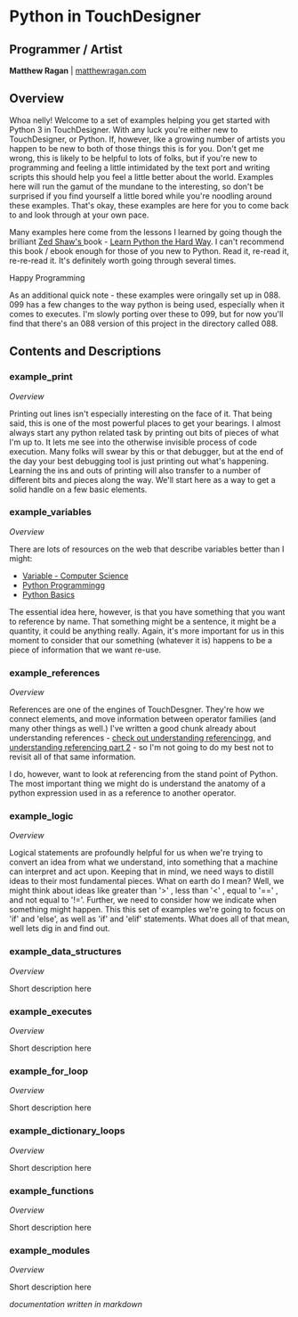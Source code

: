 # Python in TouchDesigner #

## Programmer / Artist ##

**Matthew Ragan** | [ matthewragan.com](http://matthewragan.com)  

## Overview ##

Whoa nelly! Welcome to a set of examples helping you get started with Python 3 in TouchDesigner. With any luck you're either new to TouchDesigner, or Python. If, however, like a growing number of artists you happen to be new to both of those things this is for you. Don't get me wrong, this is likely to be helpful to lots of folks, but if you're new to programming and feeling a little intimidated by the text port and writing scripts this should help you feel a little better about the world. Examples here will run the gamut of the mundane to the interesting, so don't be surprised if you find yourself a little bored while you're noodling around these examples. That's okay, these examples are here for you to come back to and look through at your own pace.

Many examples here come from the lessons I learned by going though the brilliant [Zed Shaw's ](http://zedshaw.com/) book - [Learn Python the Hard Way](http://learnpythonthehardway.org/book/). I can't recommend this book / ebook enough for those of you new to Python. Read it, re-read it, re-re-read it. It's definitely worth going through several times.

Happy Programming

As an additional quick note - these examples were oringally set up in 088. 099 has a few changes to the way python is being used, especially when it comes to executes. I'm slowly porting over these to 099, but for now you'll find that there's an 088 version of this project in the directory called 088.

## Contents and Descriptions ##

### example_print ###

*Overview*

Printing out lines isn't especially interesting on the face of it. That being said, this is one of the most powerful places to get your bearings. I almost always start any python related task by printing out bits of pieces of what I'm up to. It lets me see into the otherwise invisible process of code execution. Many folks will swear by this or that debugger, but at the end of the day your best debugging tool is just printing out what's happening. Learning the ins and outs of printing will also transfer to a number of different bits and pieces along the way. We'll start here as a way to get a solid handle on a few basic elements.

### example_variables ###

*Overview*

There are lots of resources on the web that describe variables better than I might:
* [Variable - Computer Science](https://en.wikipedia.org/wiki/Variable_(computer_science))
* [Python Programmingg](\https://en.wikibooks.org/wiki/Python_Programming/Variables_and_Strings)
* [Python Basics](http://www.astro.ufl.edu/~warner/prog/python.html)

The essential idea here, however, is that you have something that you want to reference by name. That something might be a sentence, it might be a quantity, it could be anything really. Again, it's more important for us in this moment to consider that our something (whatever it is) happens to be a piece of information that we want re-use.

### example_references ###

*Overview*

References are one of the engines of TouchDesgner. They're how we connect elements, and move information between operator families (and many other things as well.) I've written a good chunk already about understanding references - [check out understanding referencingg](http://matthewragan.com/2014/06/01/understanding-referencing-touchdesigner/), and [understanding referencing part 2](http://matthewragan.com/2014/06/27/understanding-referencing-part-ii-touchdesigner/) - so I'm not going to do my best not to revisit all of that same information. 

I do, however, want to look at referencing from the stand point of Python. The most important thing we might do is understand the anatomy of a python expression used in as a reference to another operator.

### example_logic ###

*Overview*

Logical statements are profoundly helpful for us when we're trying to convert an idea from what we understand, into something that a machine can interpret and act upon. Keeping that in mind, we need ways to distill ideas to their most fundamental pieces. What on earth do I mean? Well, we might think about ideas like greater than '>' , less than '<' , equal to '==' , and not equal to '!='. Further, we need to consider how we indicate when something might happen. This this set of examples we're going to focus on 'if' and 'else', as well as 'if' and 'elif' statements. What does all of that mean, well lets dig in and find out.

### example_data_structures ###

*Overview*

Short description here

### example_executes ###

*Overview*

Short description here

### example_for_loop ###

*Overview*

Short description here

### example_dictionary_loops ###

*Overview*

Short description here

### example_functions ###

*Overview*

Short description here

### example_modules ###

*Overview*

Short description here

_documentation written in markdown_